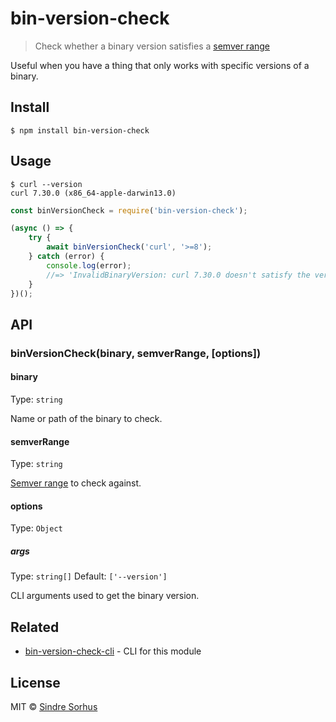 # bin-version-check

> Check whether a binary version satisfies a [semver range](https://github.com/npm/node-semver#ranges)

Useful when you have a thing that only works with specific versions of a binary.


## Install

```
$ npm install bin-version-check
```


## Usage

```
$ curl --version
curl 7.30.0 (x86_64-apple-darwin13.0)
```

```js
const binVersionCheck = require('bin-version-check');

(async () => {
	try {
		await binVersionCheck('curl', '>=8');
	} catch (error) {
		console.log(error);
		//=> 'InvalidBinaryVersion: curl 7.30.0 doesn't satisfy the version requirement of >=8'
	}
})();
```


## API

### binVersionCheck(binary, semverRange, [options])

#### binary

Type: `string`

Name or path of the binary to check.

#### semverRange

Type: `string`

[Semver range](https://github.com/npm/node-semver#ranges) to check against.

#### options

Type: `Object`

##### args

Type: `string[]`
Default: `['--version']`

CLI arguments used to get the binary version.


## Related

- [bin-version-check-cli](https://github.com/sindresorhus/bin-version-check-cli) - CLI for this module


## License

MIT © [Sindre Sorhus](https://sindresorhus.com)
